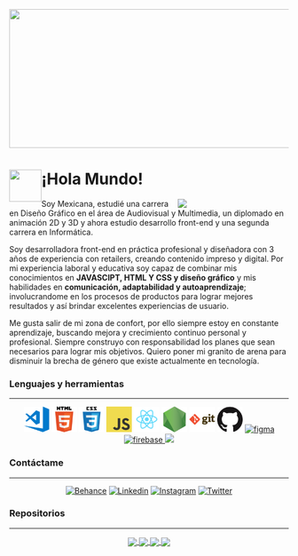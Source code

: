 <img align='center' height="250" width="1100px" src="https://firebasestorage.googleapis.com/v0/b/personal-13210.appspot.com/o/myReadme.GIF?alt=media&token=49fac9c5-6287-4571-85cb-1b5339da0012"/> 

# ¡Hola Mundo! <img align='left' height="58" width="58px" src="https://firebasestorage.googleapis.com/v0/b/personal-13210.appspot.com/o/giphy.GIF?alt=media&token=895b25bb-a26d-4aac-9de1-08aa10b4dde6"/> 

<img align='right' width="200px" src="https://firebasestorage.googleapis.com/v0/b/personal-13210.appspot.com/o/Coding-amico.png?alt=media&token=092f830b-fb60-4c3c-bafe-9f77f6b7a1bc"/> 

Soy Mexicana, estudié una carrera en Diseño Gráfico en el área de Audiovisual y Multimedia, un diplomado en animación 2D y 3D y ahora estudio desarrollo front-end y una segunda carrera en Informática.

Soy desarrolladora front-end en práctica profesional y diseñadora con 3 años de experiencia con retailers, creando contenido impreso y digital. Por mi experiencia laboral y educativa soy capaz de combinar mis conocimientos en **JAVASCIPT, HTML Y CSS y diseño gráfico** y mis habilidades en **comunicación, adaptabilidad y autoaprendizaje**; involucrandome en los procesos de productos para lograr mejores resultados y así brindar excelentes experiencias de usuario.

Me gusta salir de mi zona de confort, por ello siempre estoy en constante aprendizaje, buscando mejora y crecimiento continuo personal y profesional. Siempre construyo con responsabilidad los planes que sean necesarios para lograr mis objetivos. Quiero poner mi granito de arena para disminuir la brecha de género que existe actualmente en tecnología.



### Lenguajes y herramientas
------------
<p align="center">
<img alt="Visual Studio Code" width="46px" src="https://raw.githubusercontent.com/github/explore/80688e429a7d4ef2fca1e82350fe8e3517d3494d/topics/visual-studio-code/visual-studio-code.png" /> <img alt="HTML5" width="46px" src="https://raw.githubusercontent.com/github/explore/80688e429a7d4ef2fca1e82350fe8e3517d3494d/topics/html/html.png" /> <img alt="CSS3" width="46px" src="https://raw.githubusercontent.com/github/explore/80688e429a7d4ef2fca1e82350fe8e3517d3494d/topics/css/css.png" /> <img alt="JavaScript" width="46px" src="https://raw.githubusercontent.com/github/explore/80688e429a7d4ef2fca1e82350fe8e3517d3494d/topics/javascript/javascript.png" /> <img alt="React" width="46px" src="https://raw.githubusercontent.com/github/explore/80688e429a7d4ef2fca1e82350fe8e3517d3494d/topics/react/react.png" /> <img alt="Node.js" width="46px" src="https://raw.githubusercontent.com/github/explore/80688e429a7d4ef2fca1e82350fe8e3517d3494d/topics/nodejs/nodejs.png" /> <img alt="Git" width="46px" src="https://raw.githubusercontent.com/github/explore/80688e429a7d4ef2fca1e82350fe8e3517d3494d/topics/git/git.png" /> <img alt="GitHub" width="46px" src="https://raw.githubusercontent.com/github/explore/78df643247d429f6cc873026c0622819ad797942/topics/github/github.png" /> <a href="https://www.figma.com/" target="_blank"> <img src="https://www.vectorlogo.zone/logos/figma/figma-icon.svg" alt="figma" width="40" height="46"/></a> <a href="https://firebase.google.com/" target="_blank"> <img src="https://www.vectorlogo.zone/logos/firebase/firebase-icon.svg" alt="firebase" width="46" height="40"/> </a> <a src="https://www.npmjs.com/"><img width="46px" src="https://img.icons8.com/color/48/000000/npm.png"/></a>
</p>

### Contáctame
------------
<p align="center">
<a  href="https://www.behance.net/fer-solis" target="_blank"><img width="150" alt="Behance" src="https://firebasestorage.googleapis.com/v0/b/personal-13210.appspot.com/o/botonesRedesGithub-05.jpg?alt=media&token=b9d3d7e7-8ca2-4bb4-913d-27a1b4db73da"></a> <a  href="https://www.linkedin.com/in/fer-solis/" target="_blank"><img width="150" alt="Linkedin" src="https://firebasestorage.googleapis.com/v0/b/personal-13210.appspot.com/o/botonesRedesGithub-04.jpg?alt=media&token=5c518a93-0f72-4e00-973c-b9eedd0beab3"></a> <a  href="https://www.instagram.com/fer_solise/" target="_blank"><img width="150" alt="Instagram" src="https://firebasestorage.googleapis.com/v0/b/personal-13210.appspot.com/o/botonesRedesGithub-03.jpg?alt=media&token=d4cff34a-5950-4354-bad0-78e5a9424266"></a> <a  href="https://twitter.com/fer_solise" target="_blank"><img width="150" alt="Twitter" src="https://firebasestorage.googleapis.com/v0/b/personal-13210.appspot.com/o/botonesRedesGithub-02.jpg?alt=media&token=b7f0a493-6c79-42a9-bfc9-b6e2c33964a6"></a>
</p>

### Repositorios
------------
<p align="center">
<a href="https://github.com/fer-solis/CDMX010-social-network">
  <img align="center" src="https://github-readme-stats.vercel.app/api/pin/?username=fer-solis&repo=CDMX010-social-network&theme=jolly" />
</a>
<a href="https://github.com/fer-solis/CDMX010-burger-queen-api-client">
  <img align="center" src="https://github-readme-stats.vercel.app/api/pin/?username=fer-solis&repo=CDMX010-burger-queen-api-client&theme=jolly" />
</a>
  <a href="https://github.com/fer-solis/Mock-Hackathon">
  <img align="center" src="https://github-readme-stats.vercel.app/api/pin/?username=fer-solis&repo=Mock-Hackathon&theme=jolly" />
</a>
  <a href="https://github.com/fer-solis/Hackathon">
  <img align="center" src="https://github-readme-stats.vercel.app/api/pin/?username=fer-solis&repo=Hackathon&theme=jolly" />
</a>
</p>
